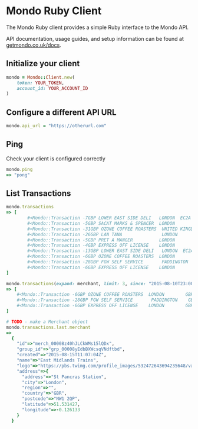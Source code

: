 # Mondo Ruby Client

The Mondo Ruby client provides a simple Ruby interface to the Mondo API.

API documentation, usage guides, and setup information can be found at [getmondo.co.uk/docs](https://getmondo.co.uk/docs/).

## Initialize your client

```ruby
mondo = Mondo::Client.new(
	token: YOUR_TOKEN,
	account_id: YOUR_ACCOUNT_ID
)
```

## Configure a different API URL
```ruby
mondo.api_url = "https://otherurl.com"
```

## Ping

Check your client is configured correctly

```ruby
mondo.ping
=> "pong"
```

## List Transactions

```ruby
mondo.transactions
=> [
		#<Mondo::Transaction -7GBP LOWER EAST SIDE DELI   LONDON  EC2A  GBR tx_00008zphrT5MZQoOhLbTur>, 
		#<Mondo::Transaction -5GBP SACAT MARKS & SPENCER  LONDON        GBR tx_00008zqEXy8SiMLdEqVVmT>, 
		#<Mondo::Transaction -31GBP OZONE COFFEE ROASTERS  UNITED KINGDO GBR tx_00008zrYsmW9IVgPz3bUiv>, 
		#<Mondo::Transaction -26GBP LAN TANA               LONDON        GBR tx_00008zru1CYoS6lW6nhpeD>, 
		#<Mondo::Transaction -5GBP PRET A MANGER          LONDON        GBR tx_00008zvemPnUEdNo8attNB>, 
		#<Mondo::Transaction -4GBP EXPRESS OFF LICENSE    LONDON        GBR tx_00008zxnkK6vh3rvN38W6z>, 
		#<Mondo::Transaction -13GBP LOWER EAST SIDE DELI   LONDON  EC2A  GBR tx_00008zy3PP7LTxxiXVEXAn>, 
		#<Mondo::Transaction -6GBP OZONE COFFEE ROASTERS  LONDON        GBR tx_00008zy8VxynHJGWOqY3aD>, 
		#<Mondo::Transaction -28GBP FGW SELF SERVICE       PADDINGTON    GBR tx_00008zyGtoILjhPUwlZli5>, 
		#<Mondo::Transaction -6GBP EXPRESS OFF LICENSE    LONDON        GBR tx_00008zzwuRFvGsQCml15Kj>
]

mondo.transactions(expand: merchant, limit: 3, since: "2015-08-10T23:00:00Z")
=> [
    #<Mondo::Transaction -6GBP OZONE COFFEE ROASTERS  LONDON        GBR tx_00008zy8VxynHJGWOqY3aD>, 
    #<Mondo::Transaction -28GBP FGW SELF SERVICE       PADDINGTON    GBR tx_00008zyGtoILjhPUwlZli5>, 
    #<Mondo::Transaction -6GBP EXPRESS OFF LICENSE    LONDON        GBR tx_00008zzwuRFvGsQCml15Kj>
]

# TODO - make a Merchant object
mondo.transactions.last.merchant
=> 
  {
    "id"=>"merch_00008z40hJLCkWMs15lQDx", 
    "group_id"=>"grp_00008yEdbBXWcsqVNdftbd", 
    "created"=>"2015-08-15T11:07:04Z", 
    "name"=>"East Midlands Trains", 
    "logo"=>"https://pbs.twimg.com/profile_images/532472643694235648/vxJSda4F_400x400.png", 
    "address"=>{
      "address"=>"St Pancras Station", 
      "city"=>"London", 
      "region"=>"", 
      "country"=>"GBR", 
      "postcode"=>"NW1 2QP", 
      "latitude"=>51.531427, 
      "longitude"=>-0.126133
    }
  } 
```